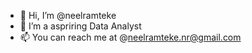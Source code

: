 - 👋 Hi, I’m @neelramteke
- 👀 I’m a aspriring Data Analyst
- 📫 You can reach me at @neelramteke.nr@gmail.com
  


<!---
neelramteke/neelramteke is a ✨ special ✨ repository because its `README.md` (this file) appears on your GitHub profile.
You can click the Preview link to take a look at your changes.
--->
